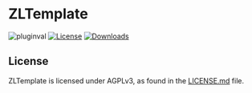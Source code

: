# ZLTemplate
![pluginval](<https://github.com/ZL-Audio/ZLTemplate/actions/workflows/cmake_full_test.yml/badge.svg?branch=main>)
[![License](https://img.shields.io/badge/License-GPL3-blue.svg)](https://opensource.org/licenses/GPL-3.0)
[![Downloads](https://img.shields.io/github/downloads/ZL-Audio/ZLTemplate/total)](https://somsubhra.github.io/github-release-stats/?username=ZL-Audio&repository=ZLTemplate&page=1&per_page=30)

## License

ZLTemplate is licensed under AGPLv3, as found in the [LICENSE.md](LICENSE.md) file.
